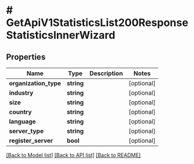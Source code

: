 # # GetApiV1StatisticsList200ResponseStatisticsInnerWizard

## Properties

Name | Type | Description | Notes
------------ | ------------- | ------------- | -------------
**organization_type** | **string** |  | [optional]
**industry** | **string** |  | [optional]
**size** | **string** |  | [optional]
**country** | **string** |  | [optional]
**language** | **string** |  | [optional]
**server_type** | **string** |  | [optional]
**register_server** | **bool** |  | [optional]

[[Back to Model list]](../../README.md#models) [[Back to API list]](../../README.md#endpoints) [[Back to README]](../../README.md)
